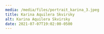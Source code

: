 ```yaml
---
media: /media/files/portrait_karina_3.jpeg
title: Karina Aquilera Skvirsky
alt: Karina Aquilera Skvirsky
date: 2021-07-07T19:02:00-0500
---
```

